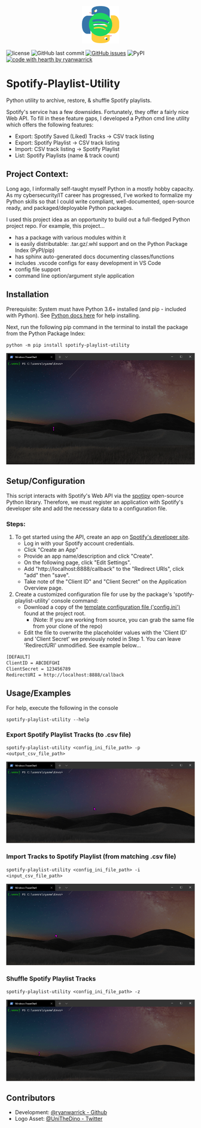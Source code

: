 <p align="center">
    <img alt="spotify-playlist-utility logo" src="https://github.com/ryanwarrick/spotify-playlist-utility/blob/master/docs/images/snakify.png?raw=true" height="100">
</p>

![license](https://img.shields.io/github/license/ryanwarrick/spotify-playlist-utility)
![GitHub last commit](https://img.shields.io/github/last-commit/ryanwarrick/spotify-playlist-utility)
[![GitHub issues](https://img.shields.io/github/issues/ryanwarrick/spotify-playlist-utility)](https://github.com/ryanwarrick/spotify-playlist-utility/issues)
![PyPI](https://img.shields.io/pypi/v/spotify-playlist-utility)
[![code with hearth by ryanwarrick](https://img.shields.io/badge/%3C%2F%3E%20with%20%E2%99%A5%20by-ryanwarrick-ff1414.svg?style=flat-square)](https://github.com/ryanwarrick)


# Spotify-Playlist-Utility

Python utility to archive, restore, & shuffle Spotify playlists.

Spotify's service has a few downsides. Fortunately, they offer a fairly nice Web API. To fill in these feature gaps, I developed a Python cmd line utility which offers the following features:
* Export: Spotify Saved (Liked) Tracks -> CSV track listing
* Export: Spotify Playlist -> CSV track listing
* Import: CSV track listing -> Spotify Playlist
* List: Spotify Playlists (name & track count)

## Project Context:

Long ago, I informally self-taught myself Python in a mostly hobby capacity. As my cybersecurity/IT career has progressed, I've worked to formalize my Python skills so that I could write compliant, well-documented, open-source ready, and packaged/deployable Python packages.

I used this project idea as an opportunity to build out a full-fledged Python project repo.
For example, this project...
* has a package with various modules within it
* is easily distributable: .tar.gz/.whl support and on the Python Package Index (PyPI/pip)
* has sphinx auto-generated docs documenting classes/functions
* includes .vscode configs for easy development in VS Code
* config file support
* command line option/argument style application
 
## Installation 

Prerequisite: System must have Python 3.6+ installed (and pip - included with Python). See [Python docs here](https://wiki.python.org/moin/BeginnersGuide/Download) for help installing.

Next, run the following pip command in the terminal to install the package from the Python Package Index:
```
python -m pip install spotify-playlist-utility
```
![Install Demo](docs/images/install_demo.gif)

## Setup/Configuration

This script interacts with Spotify's Web API via the [spotipy](https://github.com/plamere/spotipy) open-source Python library. Therefore, we must register an application with Spotify's developer site and add the necessary data to a configuration file.

### Steps: 
1) To get started using the API, create an app on [Spotify's developer site](https://developer.spotify.com/dashboard/).
    * Log in with your Spotify account credentials.
    * Click "Create an App"
    * Provide an app name/description and click "Create".
    * On the following page, click "Edit Settings".
    * Add "http://localhost:8888/callback" to the "Redirect URIs", click "add" then "save".
    * Take note of the "Client ID" and "Client Secret" on the Application Overview page.
2) Create a customized configuration file for use by the package's 'spotify-playlist-utility' console command:
    * Download a copy of the [template configuration file ('config.ini') ](https://github.com/ryanwarrick/spotify-playlist-utility/blob/master/config.ini) found  at the project root.
        * (Note: If you are working from source, you can grab the same file from your clone of the repo)
    * Edit the file to overwrite the placeholder values with the 'Client ID' and 'Client Secret' we previously noted in Step 1. You can leave 'RedirectURI' unmodified. See example below...

```
[DEFAULT]
ClientID = ABCDEFGHI
ClientSecret = 123456789
RedirectURI = http://localhost:8888/callback
```

## Usage/Examples

For help, execute the following in the console
```
spotify-playlist-utility --help
```
### Export Spotify Playlist Tracks (to .csv file)
```
spotify-playlist-utility <config_ini_file_path> -p <output_csv_file_path>
```
![Export Playlist Tracks Demo](docs/images/export_playlist_tracks_demo.gif)

### Import Tracks to Spotify Playlist (from matching .csv file)
```
spotify-playlist-utility <config_ini_file_path> -i <input_csv_file_path>
```
![Import Tracks to Playlist Demo](docs/images/import_tracks_to_playlist_demo.gif)

### Shuffle Spotify Playlist Tracks
```
spotify-playlist-utility <config_ini_file_path> -z
```
![Shuffle Playlist](docs/images/shuffle_playlist_demo.gif)
  
## Contributors

- Development: [@ryanwarrick - Github](https://www.github.com/ryanwarrick)
- Logo Asset: [@UniTheDino - Twitter](https://twitter.com/unithedino)